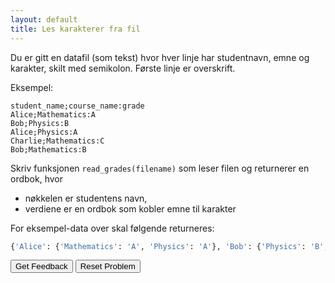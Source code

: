 ```yaml
---
layout: default
title: Les karakterer fra fil
---
```

Du er gitt en datafil (som tekst) hvor hver linje har studentnavn, emne og karakter, skilt med semikolon.
Første linje er overskrift.

Eksempel:
```
student_name;course_name:grade
Alice;Mathematics:A
Bob;Physics:B
Alice;Physics:A
Charlie;Mathematics:C
Bob;Mathematics:B
```

Skriv funksjonen ```read_grades(filename)``` som leser filen og returnerer en ordbok, hvor
- nøkkelen er studentens navn,
- verdiene er en ordbok som kobler emne til karakter

For eksempel-data over skal følgende returneres:
```python
{'Alice': {'Mathematics': 'A', 'Physics': 'A'}, 'Bob': {'Physics': 'B', 'Mathematics': 'B'}, 'Charlie': {'Mathematics': 'C'}}
```

<div id="sortableTrash" class="sortable-code"></div> 
<div id="sortable" class="sortable-code"></div> 
<div style="clear:both;"></div> 
<p> 
    <input id="feedbackLink" value="Get Feedback" type="button" /> 
    <input id="newInstanceLink" value="Reset Problem" type="button" /> 
</p> 
<script type="text/javascript"> 
(function(){
  var initial = "def read_grades(filename):\n" +
    "    data = {}\n" +
    "    try:\n" +
    "        with open(filename, &#039;r&#039;) as file:\n" +
    "            for line in file:\n" +
    "                line = line.strip()\n" +
    "                if not line or &quot;;&quot; not in line or &quot;:&quot; not in line:\n" +
    "                    continue\n" +
    "                student, rest = line.split(&quot;;&quot;)\n" +
    "                course, grade = rest.split(&quot;:&quot;)              \n" +
    "                if student not in data:\n" +
    "                    data[student] = $$toggle::1::2::$$                \n" +
    "                data[student][course] = grade\n" +
    "    except FileNotFoundError:\n" +
    "        print(f&quot;Error: The file {filename} was not found.&quot;)\n" +
    "    return data";
  var parsonsPuzzle = new ParsonsWidget({
    "sortableId": "sortable",
    "max_wrong_lines": 10,
    "grader": ParsonsWidget._graders.LineBasedGrader,
    "exec_limit": 2500,
    "can_indent": true,
    "x_indent": 50,
    "lang": "en",
    "show_feedback": true,
    "trashId": "sortableTrash"
  });
  parsonsPuzzle.init(initial);
  parsonsPuzzle.shuffleLines();
  $("#newInstanceLink").click(function(event){ 
      event.preventDefault(); 
      parsonsPuzzle.shuffleLines(); 
  }); 
  $("#feedbackLink").click(function(event){ 
      event.preventDefault(); 
      parsonsPuzzle.getFeedback(); 
  }); 
})(); 
</script>
